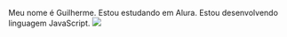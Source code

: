 Meu nome é Guilherme.
Estou estudando em Alura.
Estou desenvolvendo linguagem JavaScript.
![](https://www.google.com/url?sa=i&url=https%3A%2F%2Fgiphy.com%2Fgifs%2Facademia-musculao-msculos-TTK74wzSdvUR0uBkak&psig=AOvVaw132cLum_k-DaKgeAcjfwmO&ust=1716897077058000&source=images&cd=vfe&opi=89978449&ved=0CA8QjRxqFwoTCIjR6ZfirYYDFQAAAAAdAAAAABAD)
